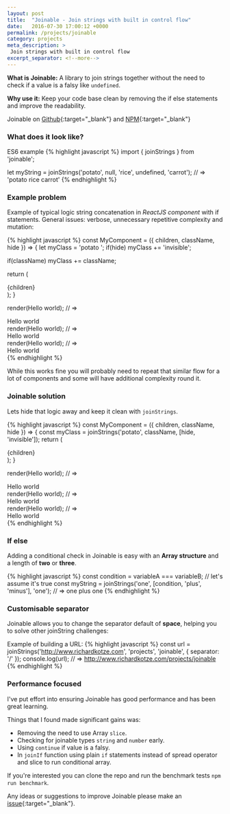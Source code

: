 ```yaml
---
layout: post
title:  "Joinable - Join strings with built in control flow"
date:   2016-07-30 17:00:12 +0000
permalink: /projects/joinable
category: projects
meta_description: >
 Join strings with built in control flow
excerpt_separator: <!--more-->
---
```


**What is Joinable:** A library to join strings together without the need to check if a value is a falsy like `undefined`.

**Why use it:** Keep your code base clean by removing the if else statements and improve the readability.

Joinable on [Github](https://github.com/rkotze/joinable){:target="_blank"} and [NPM](https://www.npmjs.com/package/joinable){:target="_blank"}

<!--more-->

### What does it look like?

ES6 example
{% highlight javascript %}
import { joinStrings } from 'joinable';

let myString = joinStrings('potato', null, 'rice', undefined, 'carrot'); // => 'potato rice carrot'
{% endhighlight %}

### Example problem

Example of typical logic string concatenation in _ReactJS component_ with if statements. General issues: verbose, unnecessary repetitive complexity and mutation:

{% highlight javascript %}
const MyComponent = ({ children, className, hide }) => {
  let myClass = 'potato ';
  if(hide)
    myClass += 'invisible';

  if(className)
    myClass += className;

  return (
    <div className={myClass}>{children}</div>
  );
}

render(<MyComponent className="cucumber">Hello world</MyComponent>); 
// => <div class="potato cucumber">Hello world</div>
render(<MyComponent className="cucumber" hide>Hello world</MyComponent>); 
// => <div class="potato invisible cucumber">Hello world</div>
render(<MyComponent>Hello world</MyComponent>); 
// => <div class="potato undefined">Hello world</div>
{% endhighlight %}

While this works fine you will probably need to repeat that similar flow for a lot of components and some will have additional complexity round it.

### Joinable solution

Lets hide that logic away and keep it clean with `joinStrings`.

{% highlight javascript %}
const MyComponent = ({ children, className, hide }) => {
  const myClass = joinStrings('potato', className, [hide, 'invisible']);
  return (
    <div className={myClass}>
    {children}
    </div>
  );
}

render(<MyComponent className="cucumber">Hello world</MyComponent>); 
// => <div class="potato cucumber">Hello world</div>
render(<MyComponent className="cucumber" hide>Hello world</MyComponent>); 
// => <div class="potato invisible cucumber">Hello world</div>
render(<MyComponent>Hello world</MyComponent>); 
// => <div class="potato">Hello world</div>
{% endhighlight %}

### If else

Adding a conditional check in Joinable is easy with an **Array structure** and a length of **two** or **three**.

{% highlight javascript %}
const condition = variableA === variableB; // let's assume it's true
const myString = joinStrings('one', [condition, 'plus', 'minus'], 'one'); // => one plus one
{% endhighlight %}

### Customisable separator

Joinable allows you to change the separator default of **space**, helping you to solve other joinString challenges:

Example of building a URL:
{% highlight javascript %}
const url = joinStrings('http://www.richardkotze.com', 'projects', 'joinable', { separator: '/' });
console.log(url); // => http://www.richardkotze.com/projects/joinable
{% endhighlight %}

### Performance focused

I've put effort into ensuring Joinable has good performance and has been great learning.

Things that I found made significant gains was:

* Removing the need to use Array `slice`.
* Checking for joinable types `string` and `number` early.
* Using `continue` if value is a falsy.
* In `joinIf` function using plain `if` statements instead of spread operator and slice to run conditional array.

If you're interested you can clone the repo and run the benchmark tests `npm run benchmark`.

Any ideas or suggestions to improve Joinable please make an [issue](https://github.com/rkotze/joinable/issues){:target="_blank"}.
